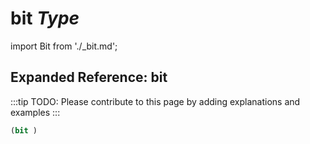 # **bit** *Type*

import Bit from './_bit.md';

<Bit />

## Expanded Reference: bit

:::tip
TODO: Please contribute to this page by adding explanations and examples
:::

```lisp
(bit )
```
